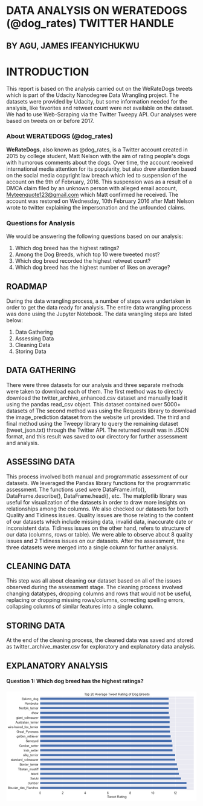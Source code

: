 # DATA ANALYSIS ON WERATEDOGS (@dog_rates) TWITTER HANDLE
## BY AGU, JAMES IFEANYICHUKWU

# INTRODUCTION
This report is based on the analysis carried out on the WeRateDogs tweets which is part
of the Udacity Nanodegree Data Wrangling project. The datasets were provided by
Udacity, but some information needed for the analysis, like favorites and retweet count
were not available on the dataset. We had to use Web-Scraping via the Twitter Tweepy
API. Our analyses were based on tweets on or before 2017.

### About WERATEDOGS (@dog_rates)

**WeRateDogs**, also known as @dog_rates, is a Twitter account created in 2015 by college
student, Matt Nelson with the aim of rating people's dogs with humorous comments
about the dogs. Over time, the account received international media attention for its
popularity, but also drew attention based on the social media copyright law breach which
led to suspension of the account on the 9th of February, 2016. This suspension was as a
result of a DMCA claim filed by an unknown person with alleged email account,
Myteenquote123@gmail.com which Matt confirmed he received. The account was
restored on Wednesday, 10th February 2016 after Matt Nelson wrote to twitter explaining
the impersonation and the unfounded claims.

### Questions for Analysis

We would be answering the following questions based on our analysis:
1. Which dog breed has the highest ratings?
2. Among the Dog Breeds, which top 10 were tweeted most?
3. Which dog breed recorded the highest retweet count?
4. Which dog breed has the highest number of likes on average?

## ROADMAP
During the data wrangling process, a number of steps were undertaken in order to get the
data ready for analysis.
The entire data wrangling process was done using the Jupyter Notebook.
The data wrangling steps are listed below:
1. Data Gathering
2. Assessing Data
3. Cleaning Data
4. Storing Data

## DATA GATHERING
There were three datasets for our analysis and three separate methods were taken to
download each of them.
The first method was to directly download the twitter_archive_enhanced.csv dataset
and manually load it using the pandas read_csv object. This dataset contained over
5000+ datasets of
The second method was using the Requests library to download the image_prediction
dataset from the website url provided.
The third and final method using the Tweepy library to query the remaining dataset
(tweet_json.txt) through the Twitter API. The returned result was in JSON format, and
this result was saved to our directory for further assessment and analysis.

## ASSESSING DATA
This process involved both manual and programmatic assessment of our datasets.
We leveraged the Pandas library functions for the programmatic assessment. The functions used were DataFrame.info(), DataFrame.describe(), DataFrame.head(), etc.
The matplotlib library was useful for visualization of the datasets in order to draw
more insights on relationships among the columns.
We also checked our datasets for both Quality and Tidiness issues.
Quality issues are those relating to the content of our datasets which include missing
data, invalid data, inaccurate date or inconsistent data.
Tidiness issues on the other hand, refers to structure of our data (columns, rows or
table). We were able to observe about 8 quality issues and 2 Tidiness issues on our
datasets. After the assessment, the three datasets were merged into a single column
for further analysis.

## CLEANING DATA
This step was all about cleaning our dataset based on all of the issues observed
during the assessment stage. The cleaning process involved changing datatypes,
dropping columns and rows that would not be useful, replacing or dropping missing
rows/columns, correcting spelling errors, collapsing columns of similar features into
a single column.

## STORING DATA
At the end of the cleaning process, the cleaned data was saved and stored as
twitter_archive_master.csv for exploratory and explanatory data analysis.

## EXPLANATORY ANALYSIS

#### Question 1: Which dog breed has the highest ratings?

![image](assets/q1_rating.png)

